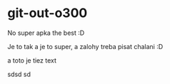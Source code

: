 # git-out-o300
No super apka the best :D 

Je to tak a je to super, a zalohy treba pisat chalani :D 

a toto je tiez text


sdsd
sd